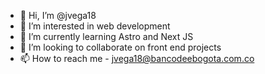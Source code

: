 - 👋 Hi, I’m @jvega18
- 👀 I’m interested in web development
- 🌱 I’m currently learning Astro and Next JS
- 💞️ I’m looking to collaborate on front end projects
- 📫 How to reach me - jvega18@bancodeebogota.com.co

<!---
jvega18/jvega18 is a ✨ special ✨ repository because its `README.md` (this file) appears on your GitHub profile.
You can click the Preview link to take a look at your changes.
--->
